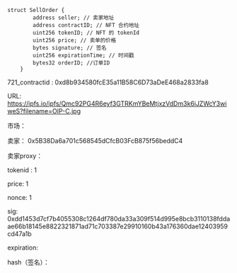 ```
struct SellOrder {
        address seller; // 卖家地址
        address contractID; // NFT 合约地址
        uint256 tokenID; // NFT 的 tokenId
        uint256 price; // 卖单的价格
        bytes signature; // 签名
        uint256 expirationTime; // 时间戳
        bytes32 orderID; //订单ID
    }
```

721_contractid :       0xd8b934580fcE35a11B58C6D73aDeE468a2833fa8        

URL: https://ipfs.io/ipfs/Qmc92PG4R6eyf3GTRKmYBeMtjxzVdDm3k6iJZWcY3wiweS?filename=OIP-C.jpg 

市场：      

卖家：      0x5B38Da6a701c568545dCfcB03FcB875f56beddC4 

卖家proxy： 

tokenid : 1

price: 1

nonce: 1

sig:             0xdd1453d7cf7b4055308c1264df780da33a309f514d995e8bcb3110138fddaae66b18145e8822321871ad71c703387e29910160b43a176360dae12403959cd47a1b 

expiration: 

hash（签名）：       

